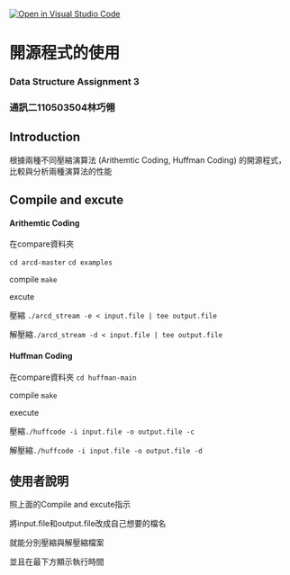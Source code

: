 [![Open in Visual Studio Code](https://classroom.github.com/assets/open-in-vscode-c66648af7eb3fe8bc4f294546bfd86ef473780cde1dea487d3c4ff354943c9ae.svg)](https://classroom.github.com/online_ide?assignment_repo_id=9703419&assignment_repo_type=AssignmentRepo)

# 開源程式的使用

### Data Structure Assignment 3
### 通訊二110503504林巧翎


## Introduction

根據兩種不同壓縮演算法 (Arithemtic Coding, Huffman Coding) 的開源程式，比較與分析兩種演算法的性能

## Compile and excute

####  Arithemtic Coding 

在compare資料夾 

`cd arcd-master`  `cd examples`

compile `make`

excute

壓縮 `./arcd_stream -e < input.file | tee output.file`

解壓縮`./arcd_stream -d < input.file | tee output.file`



#### Huffman Coding

在compare資料夾 `cd huffman-main`


compile
`make`

execute

壓縮`./huffcode -i input.file -o output.file -c`

解壓縮`./huffcode -i input.file -o output.file -d`

## 使用者說明

照上面的Compile and excute指示

將input.file和output.file改成自己想要的檔名

就能分別壓縮與解壓縮檔案

並且在最下方顯示執行時間
